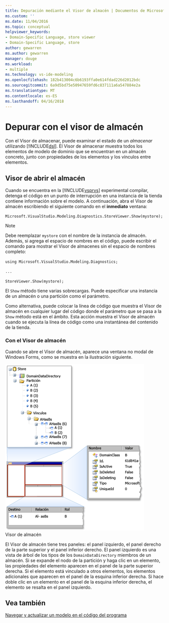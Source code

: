 ```yaml
---
title: Depuración mediante el Visor de almacén | Documentos de Microsoft
ms.custom: ''
ms.date: 11/04/2016
ms.topic: conceptual
helpviewer_keywords:
- Domain-Specific Language, store viewer
- Domain-Specific Language, store
author: gewarren
ms.author: gewarren
manager: douge
ms.workload:
- multiple
ms.technology: vs-ide-modeling
ms.openlocfilehash: 182b413004c6b6193ffa0e614fdad226d2012bdc
ms.sourcegitcommit: 6a9d5bd75e50947659fd6c837111a6a547884e2a
ms.translationtype: MT
ms.contentlocale: es-ES
ms.lasthandoff: 04/16/2018
---
```

# <a name="debugging-by-using-the-store-viewer"></a>Depurar con el visor de almacén
Con el Visor de almacenar, puede examinar el estado de un *almacenar* utilizando [!INCLUDE[dsl](../modeling/includes/dsl_md.md)]. El Visor de almacenar muestra todos los elementos de modelo de dominio que se encuentran en un almacén concreto, junto con propiedades de los elementos y los vínculos entre elementos.  
  
## <a name="opening-store-viewer"></a>Visor de abrir el almacén  
 Cuando se encuentra en la [!INCLUDE[vsprvs](../code-quality/includes/vsprvs_md.md)] experimental compilar, detenga el código en un punto de interrupción en una instancia de la tienda contiene información sobre el modelo. A continuación, abra el Visor de almacén escribiendo el siguiente comando en el **inmediato** ventana:  
  
```  
Microsoft.VisualStudio.Modeling.Diagnostics.StoreViewer.Show(mystore);  
```  
  
> [!NOTE]
>  Debe reemplazar `mystore` con el nombre de la instancia de almacén. Además, si agrega el espacio de nombres en el código, puede escribir el comando para mostrar el Visor de almacenes sin el espacio de nombres completo:  
>   
>  `using Microsoft.VisualStudio.Modeling.Diagnostics;`  
>   
>  `...`  
>   
>  `StoreViewer.Show(mystore);`  
  
 El `Show` método tiene varias sobrecargas. Puede especificar una instancia de un almacén o una partición como el parámetro.  
  
 Como alternativa, puede colocar la línea de código que muestra el Visor de almacén en cualquier lugar del código donde el parámetro que se pasa a la `Show` método está en el ámbito. Esta acción muestra el Visor de almacén cuando se ejecuta la línea de código como una instantánea del contenido de la tienda.  
  
### <a name="using-store-viewer"></a>Con el Visor de almacén  
 Cuando se abre el Visor de almacén, aparece una ventana no modal de Windows Forms, como se muestra en la ilustración siguiente.  
  
 ![](../modeling/media/storeviewer2.png "storeviewer2")  
Visor de almacén  
  
 El Visor de almacén tiene tres paneles: el panel izquierdo, el panel derecho de la parte superior y el panel inferior derecho. El panel izquierdo es una vista de árbol de los tipos de los `DomainDataDirectory` miembros de un almacén. Si se expande el nodo de la partición y haga clic en un elemento, las propiedades del elemento aparecen en el panel de la parte superior derecha. Si el elemento está vinculado a otros elementos, los elementos adicionales que aparecen en el panel de la esquina inferior derecha. Si hace doble clic en un elemento en el panel de la esquina inferior derecha, el elemento se resalta en el panel izquierdo.  
  
## <a name="see-also"></a>Vea también  
 [Navegar y actualizar un modelo en el código del programa](../modeling/navigating-and-updating-a-model-in-program-code.md)
